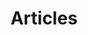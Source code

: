 ---
layout: list
title: Articles
slug: article
menu: true
order: 1
description: >
  My articles about my thoughts and my life.
---